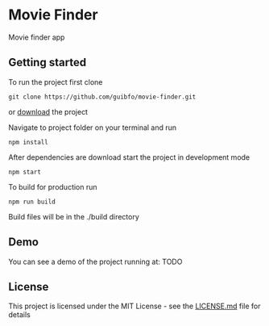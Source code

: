 # Movie Finder

Movie finder app

## Getting started

To run the project first clone

```
git clone https://github.com/guibfo/movie-finder.git
```

or [download](https://github.com/guibfo/movie-finder/archive/master.zip) the project

Navigate to project folder on your terminal and run

```
npm install
```

After dependencies are download start the project in development mode

```
npm start
```

To build for production run

```
npm run build
```

Build files will be in the ./build directory

## Demo

You can see a demo of the project running at: TODO

## License

This project is licensed under the MIT License - see the [LICENSE.md](LICENSE.md) file for details
